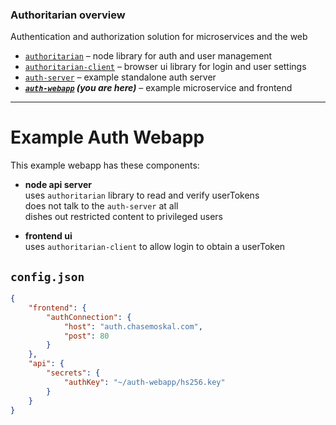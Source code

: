 
### Authoritarian overview

Authentication and authorization solution for microservices and the web

- [`authoritarian`](../authoritarian/README.md) – node library for auth and user management
- [`authoritarian-client`](../authoritarian-client/README.md) – browser ui library for login and user settings
- [`auth-server`](../auth-server/README.md) – example standalone auth server
- ***[`auth-webapp`](../auth-webapp/README.md) (you are here)*** – example microservice and frontend

---

# Example Auth Webapp

This example webapp has these components:

- **node api server**  
	uses `authoritarian` library to read and verify userTokens  
	does not talk to the `auth-server` at all  
	dishes out restricted content to privileged users

- **frontend ui**  
	uses `authoritarian-client` to allow login to obtain a userToken  

## `config.json`

```json
{
	"frontend": {
		"authConnection": {
			"host": "auth.chasemoskal.com",
			"post": 80
		}
	},
	"api": {
		"secrets": {
			"authKey": "~/auth-webapp/hs256.key"
		}
	}
}
```
